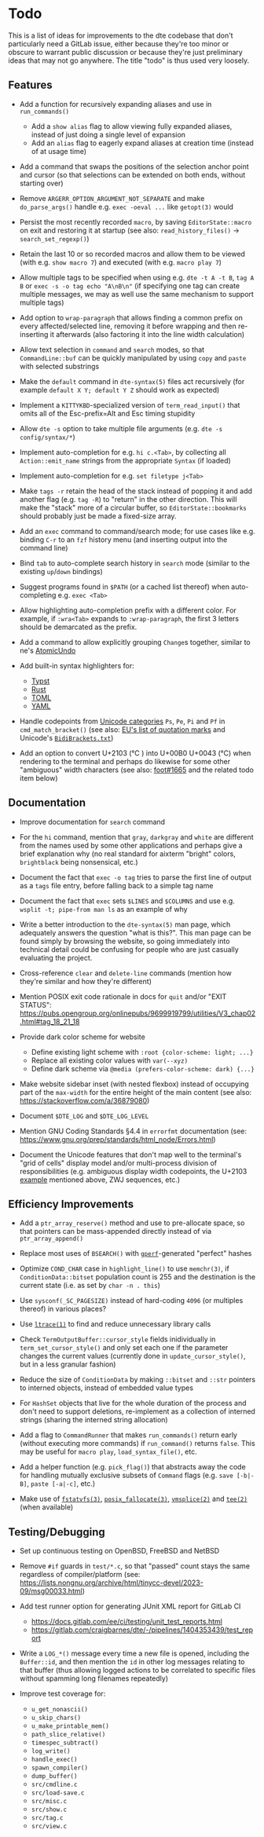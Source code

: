 Todo
====

This is a list of ideas for improvements to the dte codebase that don't
particularly need a GitLab issue, either because they're too minor or
obscure to warrant public discussion or because they're just preliminary
ideas that may not go anywhere. The title "todo" is thus used very loosely.

Features
--------

* Add a function for recursively expanding aliases and use in `run_commands()`
  * Add a `show alias` flag to allow viewing fully expanded aliases, instead
    of just doing a single level of expansion
  * Add an `alias` flag to eagerly expand aliases at creation time (instead
    of at usage time)

* Add a command that swaps the positions of the selection anchor point and
  cursor (so that selections can be extended on both ends, without starting
  over)

* Remove `ARGERR_OPTION_ARGUMENT_NOT_SEPARATE` and make `do_parse_args()`
  handle e.g. `exec -oeval ...` like `getopt(3)` would

* Persist the most recently recorded `macro`, by saving `EditorState::macro`
  on exit and restoring it at startup (see also: `read_history_files()` →
  `search_set_regexp()`)

* Retain the last 10 or so recorded macros and allow them to be viewed
  (with e.g. `show macro 7`) and executed (with e.g. `macro play 7`)

* Allow multiple tags to be specified when using e.g. `dte -t A -t B`,
  `tag A B` or `exec -s -o tag echo "A\nB\n"` (if specifying one tag
  can create multiple messages, we may as well use the same mechanism
  to support multiple tags)

* Add option to `wrap-paragraph` that allows finding a common prefix on every
  affected/selected line, removing it before wrapping and then re-inserting it
  afterwards (also factoring it into the line width calculation)

* Allow text selection in `command` and `search` modes, so that
  `CommandLine::buf` can be quickly manipulated by using `copy` and
  `paste` with selected substrings

* Make the `default` command in `dte-syntax(5)` files act recursively
  (for example `default X Y; default Y Z` should work as expected)

* Implement a `KITTYKBD`-specialized version of `term_read_input()` that
  omits all of the Esc-prefix=Alt and Esc timing stupidity

* Allow `dte -s` option to take multiple file arguments (e.g.
  `dte -s config/syntax/*`)

* Implement auto-completion for e.g. `hi c.<Tab>`, by collecting all
  `Action::emit_name` strings from the appropriate `Syntax` (if loaded)

* Implement auto-completion for e.g. `set filetype j<Tab>`

* Make `tags -r` retain the head of the stack instead of popping it and add
  another flag (e.g. `tag -R`) to "return" in the other direction. This will
  make the "stack" more of a circular buffer, so `EditorState::bookmarks`
  should probably just be made a fixed-size array.

* Add an `exec` command to command/search mode; for use cases like e.g.
  binding `C-r` to an `fzf` history menu (and inserting output into the
  command line)

* Bind `tab` to auto-complete search history in `search` mode (similar to
  the existing `up`/`down` bindings)

* Suggest programs found in `$PATH` (or a cached list thereof) when
  auto-completing e.g. `exec <Tab>`

* Allow highlighting auto-completion prefix with a different color. For
  example, if `:wra<Tab>` expands to `:wrap-paragraph`, the first 3 letters
  should be demarcated as the prefix.

* Add a command to allow explicitly grouping `Change`s together, similar
  to ne's [AtomicUndo]

* Add built-in syntax highlighters for:
  * [Typst]
  * [Rust]
  * [TOML]
  * [YAML]

* Handle codepoints from [Unicode categories] `Ps`, `Pe`, `Pi` and `Pf`
  in `cmd_match_bracket()` (see also: [EU's list of quotation marks] and
  Unicode's [`BidiBrackets.txt`])

* Add an option to convert U+2103 (℃ ) into U+00B0 U+0043 (°C) when
  rendering to the terminal and perhaps do likewise for some other
  "ambiguous" width characters (see also: [foot#1665] and the related
  todo item below)

Documentation
-------------

* Improve documentation for `search` command

* For the `hi` command, mention that `gray`, `darkgray` and `white` are
  different from the names used by some other applications and perhaps
  give a brief explanation why (no real standard for aixterm "bright"
  colors, `brightblack` being nonsensical, etc.)

* Document the fact that `exec -o tag` tries to parse the first line of
  output as a `tags` file entry, before falling back to a simple tag name

* Document the fact that `exec` sets `$LINES` and `$COLUMNS` and use e.g.
  `wsplit -t; pipe-from man ls` as an example of why

* Write a better introduction to the `dte-syntax(5)` man page, which
  adequately answers the question "what is this?". This man page can
  be found simply by browsing the website, so going immediately into
  technical detail could be confusing for people who are just casually
  evaluating the project.

* Cross-reference `clear` and `delete-line` commands (mention how they're
  similar and how they're different)

* Mention POSIX exit code rationale in docs for `quit` and/or "EXIT STATUS":
  https://pubs.opengroup.org/onlinepubs/9699919799/utilities/V3_chap02.html#tag_18_21_18

* Provide dark color scheme for website
  * Define existing light scheme with `:root {color-scheme: light; ...}`
  * Replace all existing color values with `var(--xyz)`
  * Define dark scheme via `@media (prefers-color-scheme: dark) {...}`

* Make website sidebar inset (with nested flexbox) instead of occupying
  part of the `max-width` for the entire height of the main content
  (see also: https://stackoverflow.com/a/36879080)

* Document `$DTE_LOG` and `$DTE_LOG_LEVEL`

* Mention GNU Coding Standards §4.4 in `errorfmt` documentation
  (see: https://www.gnu.org/prep/standards/html_node/Errors.html)

* Document the Unicode features that don't map well to the terminal's
  "grid of cells" display model and/or multi-process division of
  responsibilities (e.g. ambiguous display width codepoints, the
  U+2103 [example][foot#1665] mentioned above, ZWJ sequences, etc.)

Efficiency Improvements
-----------------------

* Add a `ptr_array_reserve()` method and use to pre-allocate space,
  so that pointers can be mass-appended directly instead of via
  `ptr_array_append()`

* Replace most uses of `BSEARCH()` with [`gperf`]-generated "perfect" hashes

* Optimize `COND_CHAR` case in `highlight_line()` to use `memchr(3)`, if
  `ConditionData::bitset` population count is 255 and the destination is
  the current state (i.e. as set by `char -n . this`)

* Use `sysconf(_SC_PAGESIZE)` instead of hard-coding `4096` (or multiples
  thereof) in various places?

* Use [`ltrace(1)`] to find and reduce unnecessary library calls

* Check `TermOutputBuffer::cursor_style` fields inidividually in
  `term_set_cursor_style()` and only set each one if the parameter
  changes the current values (currently done in `update_cursor_style()`,
  but in a less granular fashion)

* Reduce the size of `ConditionData` by making `::bitset` and `::str`
  pointers to interned objects, instead of embedded value types

* For `HashSet` objects that live for the whole duration of the process
  and don't need to support deletions, re-implement as a collection of
  interned strings (sharing the interned string allocation)

* Add a flag to `CommandRunner` that makes `run_commands()` return early
  (without executing more commands) if `run_command()` returns `false`.
  This may be useful for `macro play`, `load_syntax_file()`, etc.

* Add a helper function (e.g. `pick_flag()`) that abstracts away the
  code for handling mutually exclusive subsets of `Command` flags
  (e.g. `save [-b|-B]`, `paste [-a|-c]`, etc.)

* Make use of [`fstatvfs(3)`], [`posix_fallocate(3)`], [`vmsplice(2)`]
  and [`tee(2)`][] (when available)

Testing/Debugging
-----------------

* Set up continuous testing on OpenBSD, FreeBSD and NetBSD

* Remove `#if` guards in `test/*.c`, so that "passed" count stays the same
  regardless of compiler/platform
  (see: https://lists.nongnu.org/archive/html/tinycc-devel/2023-09/msg00033.html)

* Add test runner option for generating JUnit XML report for GitLab CI
  * https://docs.gitlab.com/ee/ci/testing/unit_test_reports.html
  * https://gitlab.com/craigbarnes/dte/-/pipelines/1404353439/test_report

* Write a `LOG_*()` message every time a new file is opened, including the
  `Buffer::id`, and then mention the `id` in other log messages relating
  to that buffer (thus allowing logged actions to be correlated to specific
  files without spamming long filenames repeatedly)

* Improve test coverage for:
  * `u_get_nonascii()`
  * `u_skip_chars()`
  * `u_make_printable_mem()`
  * `path_slice_relative()`
  * `timespec_subtract()`
  * `log_write()`
  * `handle_exec()`
  * `spawn_compiler()`
  * `dump_buffer()`
  * `src/cmdline.c`
  * `src/load-save.c`
  * `src/misc.c`
  * `src/show.c`
  * `src/tag.c`
  * `src/view.c`


[AtomicUndo]: https://ne.di.unimi.it/docs/AtomicUndo.html
[Typst]: https://typst.app/docs/reference/syntax/
[Rust]: https://doc.rust-lang.org/reference/
[TOML]: https://toml.io/en/v1.0.0
[YAML]: https://yaml.org/spec/1.2.2/
[Unicode categories]: https://www.unicode.org/reports/tr44/#GC_Values_Table
[EU's list of quotation marks]: https://op.europa.eu/en/web/eu-vocabularies/formex/physical-specifications/character-encoding/quotation-marks
[`BidiBrackets.txt`]: https://www.unicode.org/reports/tr44/#BidiBrackets.txt
[foot#1665]: https://codeberg.org/dnkl/foot/issues/1665#issuecomment-1734299
[`gperf`]: https://www.gnu.org/software/gperf/
[`ltrace(1)`]: https://man7.org/linux/man-pages/man1/ltrace.1.html
[`fstatvfs(3)`]: https://pubs.opengroup.org/onlinepubs/9799919799/functions/fstatvfs.html
[`posix_fallocate(3)`]: https://pubs.opengroup.org/onlinepubs/9799919799/functions/posix_fallocate.html
[`vmsplice(2)`]: https://man7.org/linux/man-pages/man2/vmsplice.2.html
[`tee(2)`]: https://man7.org/linux/man-pages/man2/tee.2.html

